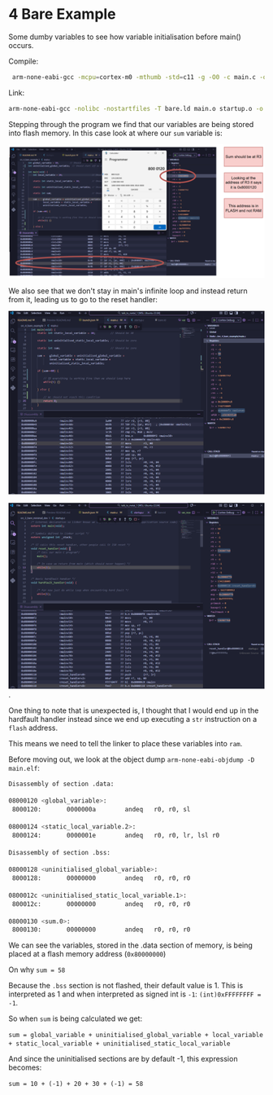 # 4 Bare Example
Some dumby variables to see how variable initialisation before main() occurs.

Compile:
```sh
 arm-none-eabi-gcc -mcpu=cortex-m0 -mthumb -std=c11 -g -O0 -c main.c -o main.o
 ```

 Link:
 ```sh
arm-none-eabi-gcc -nolibc -nostartfiles -T bare.ld main.o startup.o -o main.elf
 ```

 Stepping through the program we find that our variables are being stored into flash memory. In this case look at where our `sum` variable is:

 ![no var assign](../images/var_noassign.png)

We also see that we don't stay in main's infinite loop and instead return from it, leading us to go to the reset handler:

![reset 1](../images/reset1.png)

![reset 2](../images/reset2.png).

One thing to note that is unexpected is, I thought that I would end up in the hardfault handler instead since we end up executing a `str` instruction on a `flash` address.

This means we need to tell the linker to place these variables into `ram`.  

Before moving out, we look at the object dump `arm-none-eabi-objdump -D main.elf`:
```sh
Disassembly of section .data:

08000120 <global_variable>:
 8000120:       0000000a        andeq   r0, r0, sl

08000124 <static_local_variable.2>:
 8000124:       0000001e        andeq   r0, r0, lr, lsl r0

Disassembly of section .bss:

08000128 <uninitialised_global_variable>:
 8000128:       00000000        andeq   r0, r0, r0

0800012c <uninitialised_static_local_variable.1>:
 800012c:       00000000        andeq   r0, r0, r0

08000130 <sum.0>:
 8000130:       00000000        andeq   r0, r0, r0
 ```
We can see the variables, stored in the .data section of memory, is being placed at a flash memory address (`0x80000000`)

On why `sum = 58`

Because the `.bss` section is not flashed, their default value is 1. This is interpreted as 1 and when interpreted as signed int is `-1`: `(int)0xFFFFFFFF = -1`.

So when `sum` is being calculated we get:

`sum = global_variable + uninitialised_global_variable + local_variable + static_local_variable + uninitialised_static_local_variable`

And since the uninitialised sections are by default -1, this expression becomes:
    
`sum = 10 + (-1) + 20 + 30 + (-1) = 58`
